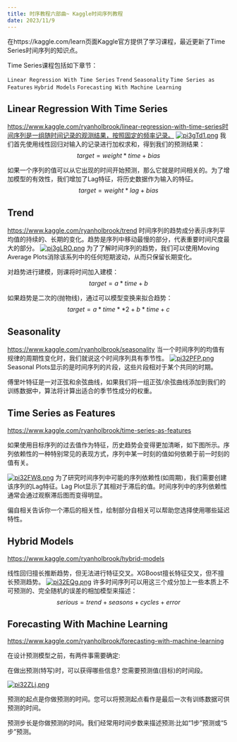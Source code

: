 ```yaml
---
title: 时序教程六部曲~ Kaggle时间序列教程
date: 2023/11/9
---
```


在https://kaggle.com/learn页面Kaggle官方提供了学习课程，最近更新了Time Series时间序列的知识点。

Time Series课程包括如下章节：

`Linear Regression With Time Series`
`Trend`
`Seasonality`
`Time Series as Features`
`Hybrid Models`
`Forecasting With Machine Learning`

## Linear Regression With Time Series
https://www.kaggle.com/ryanholbrook/linear-regression-with-time-series时间序列是一组随时间记录的观测结果，按照固定的频率记录。
[![pi3gTd1.png](https://z1.ax1x.com/2023/11/09/pi3gTd1.png)](https://imgse.com/i/pi3gTd1)
我们首先使用线性回归对输入的记录进行加权求和，得到我们的预测结果：
$$
target = weight * time + bias
$$

如果一个序列的值可以从它出现的时间开始预测，那么它就是时间相关的。为了增加模型的有效性，我们增加了Lag特征，将历史数据作为输入的特征。
$$
target = weight * lag + bias
$$

## Trend
https://www.kaggle.com/ryanholbrook/trend
时间序列的趋势成分表示序列平均值的持续的、长期的变化。趋势是序列中移动最慢的部分，代表重要时间尺度最大的部分。
[![pi3gLRO.png](https://z1.ax1x.com/2023/11/09/pi3gLRO.png)](https://imgse.com/i/pi3gLRO)
为了了解时间序列的趋势，我们可以使用Moving Average Plots消除该系列中的任何短期波动，从而只保留长期变化。

对趋势进行建模，则课将时间加入建模：
$$
target = a * time + b
$$

如果趋势是二次的(抛物线)，通过可以模型变换来拟合趋势：
$$
target = a * time ** 2 + b * time + c
$$

## Seasonality
https://www.kaggle.com/ryanholbrook/seasonality
当一个时间序列的均值有规律的周期性变化时，我们就说这个时间序列具有季节性。
[![pi32PFP.png](https://z1.ax1x.com/2023/11/09/pi32PFP.png)](https://imgse.com/i/pi32PFP)
Seasonal Plots显示的是时间序列的片段，这些片段相对于某个共同的时期。

傅里叶特征是一对正弦和余弦曲线，如果我们将一组正弦/余弦曲线添加到我们的训练数据中，算法将计算出适合的季节性成分的权重。

## Time Series as Features
https://www.kaggle.com/ryanholbrook/time-series-as-features

如果使用目标序列的过去值作为特征，历史趋势会变得更加清晰，如下图所示。序列依赖性的一种特别常见的表现方式，序列中某一时刻的值如何依赖于前一时刻的值有关。

[![pi32FW8.png](https://z1.ax1x.com/2023/11/09/pi32FW8.png)](https://imgse.com/i/pi32FW8)
为了研究时间序列中可能的序列依赖性(如周期)，我们需要创建该序列的Lag特征。Lag Plot显示了其相对于滞后的值。时间序列中的序列依赖性通常会通过观察滞后图而变得明显。

偏自相关告诉你一个滞后的相关性，绘制部分自相关可以帮助您选择使用哪些延迟特性。


## Hybrid Models
https://www.kaggle.com/ryanholbrook/hybrid-models

线性回归擅长推断趋势，但无法进行特征交叉。XGBoost擅长特征交叉，但不擅长预测趋势。
[![pi32EQg.png](https://z1.ax1x.com/2023/11/09/pi32EQg.png)](https://imgse.com/i/pi32EQg)
许多时间序列可以用这三个成分加上一些本质上不可预测的、完全随机的误差的相加模型来描述：
$$
serious = trend + seasons + cycles + error
$$

## Forecasting With Machine Learning
https://www.kaggle.com/ryanholbrook/forecasting-with-machine-learning

在设计预测模型之前，有两件事需要确定:

在做出预测(特写)时，可以获得哪些信息?
您需要预测值(目标)的时间段。

[![pi32ZLj.png](https://z1.ax1x.com/2023/11/09/pi32ZLj.png)](https://imgse.com/i/pi32ZLj)

预测的起点是你做预测的时间。您可以将预测起点看作是最后一次有训练数据可供预测的时间。

预测步长是你做预测的时间。我们经常用时间步数来描述预测:比如“1步”预测或“5步”预测。